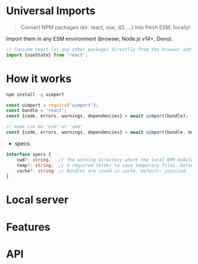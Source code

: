 # Universal Imports

> Convert NPM packages (ex: react, vue, d3, ...) into fresh ESM, locally!

Import them in any ESM environment (browser, Node.js v14+, Deno).

```javascript
// Consume react (as any other package) directlly from the browser and deno as ES module
import {useState} from 'react';
```

# How it works

```bash
npm install -g uimport
```

```javascript
const uimport = require('uimport');
const bundle = 'react';
const {code, errors, warnings, dependencies} = await uimport(bundle);
```

```javascript
// mode can be 'esm' or 'amd'
const {code, errors, warnings, dependencies} = await uimport(bundle, mode, specs);
```

* specs:

```typescript
interface specs {
    cwd?: string,   // The working directory where the local NPM modules are installed
    temp?: string,  // A required folder to save temporary files. Default: join(cwd, '.uimport/temp')
    cache?: string  // Bundles are saved in cache. Default: join(cwd, '.uimport/cache'); 
}
```

# Local server

# Features

# API

